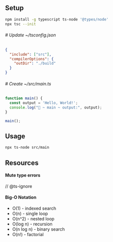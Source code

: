 ## Setup

```bash
npm install -g typescript ts-node '@types/node'
npx tsc --init
```

###### # Update ~/tsconfig.json

```json
{
  "include": ["src"],
  "compilerOptions": {
    "outDir": "./build"
  }
}
```

###### # Create ~/src/main.ts

```typescript
function main() {
  const output = 'Hello, World!';
  console.log("🚀 ~ main ~ output:", output);
}

main();
```

## Usage

```bash
npx ts-node src/main
```

## Resources

#### Mute type errors

// @ts-ignore

#### Big-O Notation

- O(1) - indexed search
- O(n) - single loop
- O(n^2) - nested loop
- O(log n) - recursion
- O(n log n) - binary search
- O(n!) - factorial
